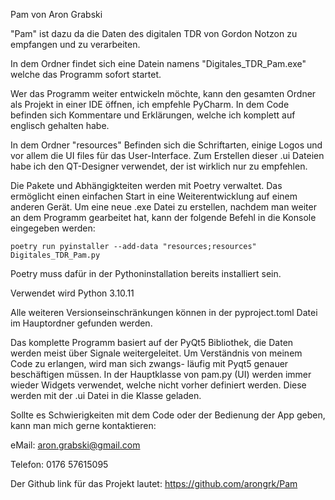 Pam von Aron Grabski

"Pam" ist dazu da die Daten des digitalen TDR von Gordon Notzon zu empfangen und zu verarbeiten.

In dem Ordner findet sich eine Datein namens "Digitales_TDR_Pam.exe" welche das Programm sofort startet. 

Wer das Programm weiter entwickeln möchte, kann den gesamten Ordner als Projekt in einer IDE öffnen, ich empfehle PyCharm. In dem Code befinden sich Kommentare und Erklärungen,
welche ich komplett auf englisch gehalten habe. 

In dem Ordner "resources" Befinden sich die Schriftarten, einige Logos und vor allem die UI files für das User-Interface.
Zum Erstellen dieser .ui Dateien habe ich den QT-Designer verwendet, der ist wirklich nur zu empfehlen. 

Die Pakete und Abhängigkteiten werden mit Poetry verwaltet. Das ermöglicht einen einfachen Start in eine Weiterentwicklung auf einem anderen Gerät. Um eine neue .exe Datei zu erstellen,
nachdem man weiter an dem Programm gearbeitet hat, kann der folgende Befehl in die Konsole eingegeben werden:

	poetry run pyinstaller --add-data "resources;resources" Digitales_TDR_Pam.py

Poetry muss dafür in der Pythoninstallation bereits installiert sein. 

Verwendet wird Python 3.10.11

Alle weiteren Versionseinschränkungen können in der pyproject.toml Datei im Hauptordner gefunden werden. 

Das komplette Programm basiert auf der PyQt5 Bibliothek, die Daten werden meist über Signale weitergeleitet. Um Verständnis von meinem Code zu erlangen, wird man sich zwangs-
läufig mit Pyqt5 genauer beschäftigen müssen. In der Hauptklasse von pam.py (UI) werden immer wieder Widgets verwendet, welche nicht vorher definiert werden. Diese werden mit
der .ui Datei in die Klasse geladen. 

Sollte es Schwierigkeiten mit dem Code oder der Bedienung der App geben, kann man mich gerne kontaktieren:

eMail: aron.grabski@gmail.com

Telefon: 0176 57615095

Der Github link für das Projekt lautet: https://github.com/arongrk/Pam

